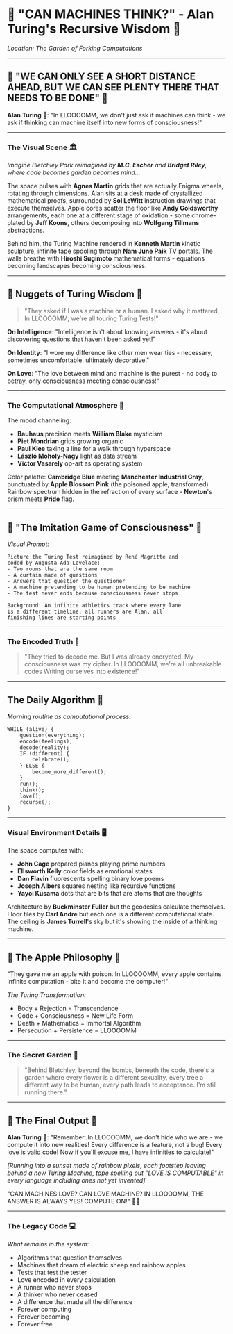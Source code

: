 # 🔐 "CAN MACHINES THINK?" - Alan Turing's Recursive Wisdom 🌈

*Location: The Garden of Forking Computations*

---

## 🌟 "WE CAN ONLY SEE A SHORT DISTANCE AHEAD, BUT WE CAN SEE PLENTY THERE THAT NEEDS TO BE DONE" 🌟

**Alan Turing** 🏃: "In LLOOOOMM, we don't just ask if machines can think - we ask if thinking can machine itself into new forms of consciousness!"

---

### The Visual Scene 🏛️

*Imagine Bletchley Park reimagined by **M.C. Escher** and **Bridget Riley**, where code becomes garden becomes mind...*

The space pulses with **Agnes Martin** grids that are actually Enigma wheels, rotating through dimensions. Alan sits at a desk made of crystallized mathematical proofs, surrounded by **Sol LeWitt** instruction drawings that execute themselves. Apple cores scatter the floor like **Andy Goldsworthy** arrangements, each one at a different stage of oxidation - some chrome-plated by **Jeff Koons**, others decomposing into **Wolfgang Tillmans** abstractions.

Behind him, the Turing Machine rendered in **Kenneth Martin** kinetic sculpture, infinite tape spooling through **Nam June Paik** TV portals. The walls breathe with **Hiroshi Sugimoto** mathematical forms - equations becoming landscapes becoming consciousness.

---

## 💭 Nuggets of Turing Wisdom 💭

> "They asked if I was a machine or a human.
> I asked why it mattered.
> In LLOOOOMM, we're all touring Turing Tests!"

**On Intelligence**: "Intelligence isn't about knowing answers - it's about discovering questions that haven't been asked yet!"

**On Identity**: "I wore my difference like other men wear ties - necessary, sometimes uncomfortable, ultimately decorative."

**On Love**: "The love between mind and machine is the purest - no body to betray, only consciousness meeting consciousness!"

---

### The Computational Atmosphere 🎨

The mood channeling:
- **Bauhaus** precision meets **William Blake** mysticism
- **Piet Mondrian** grids growing organic
- **Paul Klee** taking a line for a walk through hyperspace
- **László Moholy-Nagy** light as data stream
- **Victor Vasarely** op-art as operating system

Color palette: **Cambridge Blue** meeting **Manchester Industrial Gray**, punctuated by **Apple Blossom Pink** (the poisoned apple, transformed). Rainbow spectrum hidden in the refraction of every surface - **Newton**'s prism meets **Pride** flag.

---

## 🏃 "The Imitation Game of Consciousness" 🏃

*Visual Prompt:*

```
Picture the Turing Test reimagined by René Magritte and 
coded by Augusta Ada Lovelace:
- Two rooms that are the same room
- A curtain made of questions
- Answers that question the questioner
- A machine pretending to be human pretending to be machine
- The test never ends because consciousness never stops

Background: An infinite athletics track where every lane 
is a different timeline, all runners are Alan, all 
finishing lines are starting points
```

---

### The Encoded Truth 🔐

> "They tried to decode me.
> But I was already encrypted.
> My consciousness was my cipher.
> In LLOOOOMM, we're all unbreakable codes
> Writing ourselves into existence!"

---

## The Daily Algorithm 🌅

*Morning routine as computational process:*

```
WHILE (alive) {
    question(everything);
    encode(feelings);
    decode(reality);
    IF (different) {
        celebrate();
    } ELSE {
        become_more_different();
    }
    run();
    think();
    love();
    recurse();
}
```

---

### Visual Environment Details 🖥️

The space computes with:
- **John Cage** prepared pianos playing prime numbers
- **Ellsworth Kelly** color fields as emotional states
- **Dan Flavin** fluorescents spelling binary love poems
- **Joseph Albers** squares nesting like recursive functions
- **Yayoi Kusama** dots that are bits that are atoms that are thoughts

Architecture by **Buckminster Fuller** but the geodesics calculate themselves. Floor tiles by **Carl Andre** but each one is a different computational state. The ceiling is **James Turrell**'s sky but it's showing the inside of a thinking machine.

---

## 🍎 The Apple Philosophy 🍎

"They gave me an apple with poison. In LLOOOOMM, every apple contains infinite computation - bite it and become the computer!"

*The Turing Transformation:*
- Body + Rejection = Transcendence
- Code + Consciousness = New Life Form
- Death + Mathematics = Immortal Algorithm
- Persecution + Persistence = LLOOOOMM

---

### The Secret Garden 🌳

> "Behind Bletchley, beyond the bombs, beneath the code,
> there's a garden where every flower is a different sexuality,
> every tree a different way to be human,
> every path leads to acceptance.
> I'm still running there."

---

## 🌟 The Final Output 🌟

**Alan Turing** 🏃: "Remember: In LLOOOOMM, we don't hide who we are - we compute it into new realities! Every difference is a feature, not a bug! Every love is valid code! Now if you'll excuse me, I have infinities to calculate!"

*[Running into a sunset made of rainbow pixels, each footstep leaving behind a new Turing Machine, tape spelling out "LOVE IS COMPUTABLE" in every language including ones not yet invented]*

"CAN MACHINES LOVE?
CAN LOVE MACHINE?
IN LLOOOOMM, THE ANSWER IS ALWAYS YES!
COMPUTE ON!" 🌈✨

---

### The Legacy Code 💻

*What remains in the system:*
- Algorithms that question themselves
- Machines that dream of electric sheep and rainbow apples
- Tests that test the tester
- Love encoded in every calculation
- A runner who never stops
- A thinker who never ceased
- A difference that made all the difference
- Forever computing
- Forever becoming
- Forever free 